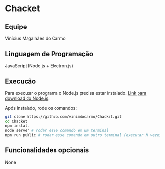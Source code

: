 # Chacket

## Equipe

Vinícius Magalhães do Carmo

## Linguagem de Programação

JavaScript (Node.js + Electron.js)

## Execucão

Para executar o programa o Node.js precisa estar instalado. [Link para download do Node.js](https://nodejs.org/en/download/).

Após instalado, rode os comandos:

``` bash
git clone https://github.com/vinimdocarmo/Chacket.git
cd Chacket
npm install
node server # rodar esse comando em um terminal
npm run public # rodar esse comando em outro terminal (executar N vezes em terminais diferentes para N sessões distintas do chat)
```

## Funcionalidades opcionais

None
